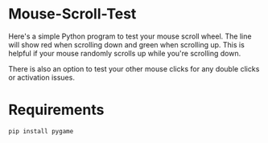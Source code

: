 # Mouse-Scroll-Test
Here's a simple Python program to test your mouse scroll wheel. The line will show red when scrolling down and green when scrolling up. This is helpful if your mouse randomly scrolls up while you're scrolling down.


There is also an option to test your other mouse clicks for any double clicks or activation issues.


# Requirements
`pip install pygame`